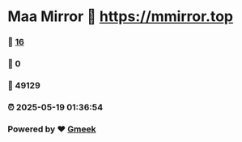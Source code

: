 # Maa Mirror :link: https://mmirror.top 
### :page_facing_up: [16](https://mmirror.top/tag.html) 
### :speech_balloon: 0 
### :hibiscus: 49129 
### :alarm_clock: 2025-05-19 01:36:54 
### Powered by :heart: [Gmeek](https://github.com/Meekdai/Gmeek)
